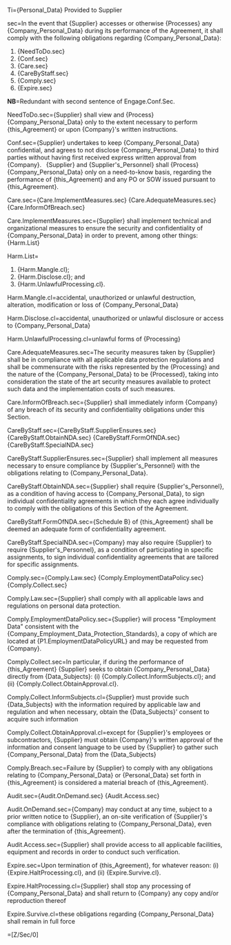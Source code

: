 Ti={Personal_Data} Provided to Supplier

sec=In the event that {Supplier} accesses or otherwise {Processes} any {Company_Personal_Data} during its performance of the Agreement, it shall comply with the following obligations regarding {Company_Personal_Data}: <ol><li>{NeedToDo.sec}</li><li>{Conf.sec}</li><li>{Care.sec}</li><li>{CareByStaff.sec}</li><li>{Comply.sec}</li><li>{Expire.sec}</li></ol>

<b>NB</b>=Redundant with second sentence of Engage.Conf.Sec.

NeedToDo.sec={Supplier} shall view and {Process} {Company_Personal_Data} only to the extent necessary to perform {this_Agreement} or upon {Company}'s written instructions.

Conf.sec={Supplier} undertakes to keep {Company_Personal_Data} confidential, and agrees to not disclose {Company_Personal_Data} to third parties without having first received express written approval from {Company}.  {Supplier} and {Supplier's_Personnel} shall {Process} {Company_Personal_Data} only on a need-to-know basis, regarding the performance of {this_Agreement} and any PO or SOW issued pursuant to {this_Agreement}.

Care.sec={Care.ImplementMeasures.sec}  {Care.AdequateMeasures.sec}  {Care.InformOfBreach.sec} 

Care.ImplementMeasures.sec={Supplier} shall implement technical and organizational measures to ensure the security and confidentiality of {Company_Personal_Data} in order to prevent, among other things: {Harm.List}

Harm.List=<ol><li>{Harm.Mangle.cl};</li><li>{Harm.Disclose.cl}; and </li><li>{Harm.UnlawfulProcessing.cl}.</li></ol>

Harm.Mangle.cl=accidental, unauthorized or unlawful destruction, alteration, modification or loss of {Company_Personal_Data}

Harm.Disclose.cl=accidental, unauthorized or unlawful disclosure or access to {Company_Personal_Data}

Harm.UnlawfulProcessing.cl=unlawful forms of {Processing}

Care.AdequateMeasures.sec=The security measures taken by {Supplier} shall be in compliance with all applicable data protection regulations and shall be commensurate with the risks represented by the {Processing} and the nature of the {Company_Personal_Data} to be {Processed}, taking into consideration the state of the art security measures available to protect such data and the implementation costs of such measures.

Care.InformOfBreach.sec={Supplier} shall immediately inform {Company} of any breach of its security and confidentiality obligations under this Section.


CareByStaff.sec={CareByStaff.SupplierEnsures.sec}  {CareByStaff.ObtainNDA.sec}  {CareByStaff.FormOfNDA.sec}  {CareByStaff.SpecialNDA.sec}

CareByStaff.SupplierEnsures.sec={Supplier} shall implement all measures necessary to ensure compliance by {Supplier's_Personnel} with the obligations relating to {Company_Personal_Data}.

CareByStaff.ObtainNDA.sec={Supplier} shall require {Supplier's_Personnel}, as a condition of having access to {Company_Personal_Data}, to sign individual confidentiality agreements in which they each agree individually to comply with the obligations of this Section of the Agreement.

CareByStaff.FormOfNDA.sec={Schedule B} of {this_Agreement} shall be deemed an adequate form of confidentiality agreement.

CareByStaff.SpecialNDA.sec={Company} may also require {Supplier} to require {Supplier's_Personnel}, as a condition of participating in specific assignments, to sign individual confidentiality agreements that are tailored for specific assignments.

Comply.sec={Comply.Law.sec} {Comply.EmploymentDataPolicy.sec} {Comply.Collect.sec}

Comply.Law.sec={Supplier} shall comply with all applicable laws and regulations on personal data protection.

Comply.EmploymentDataPolicy.sec={Supplier} will process "Employment Data" consistent with the {Company_Employment_Data_Protection_Standards}, a copy of which are located at {P1.EmploymentDataPolicyURL} and may be requested from {Company}.

Comply.Collect.sec=In particular, if during the performance of {this_Agreement} {Supplier} seeks to obtain {Company_Personal_Data} directly from {Data_Subjects}: (i) {Comply.Collect.InformSubjects.cl}; and (ii) {Comply.Collect.ObtainApproval.cl}. 

Comply.Collect.InformSubjects.cl={Supplier} must provide such {Data_Subjects} with the information required by applicable law and regulation and when necessary, obtain the {Data_Subjects}' consent to acquire such information

Comply.Collect.ObtainApproval.cl=except for {Supplier}'s employees or subcontractors, {Supplier} must obtain {Company}'s written approval of the information and consent language to be used by {Supplier} to gather such {Company_Personal_Data} from the {Data_Subjects}

Comply.Breach.sec=Failure by {Supplier} to comply with any obligations relating to {Company_Personal_Data} or {Personal_Data} set forth in {this_Agreement} is considered a material breach of {this_Agreement}.

Audit.sec={Audit.OnDemand.sec}  {Audit.Access.sec}

Audit.OnDemand.sec={Company} may conduct at any time, subject to a prior written notice to {Supplier}, an on-site verification of {Supplier}'s compliance with obligations relating to {Company_Personal_Data}, even after the termination of {this_Agreement}.

Audit.Access.sec={Supplier} shall provide access to all applicable facilities, equipment and records in order to conduct such verification.

Expire.sec=Upon termination of {this_Agreement}, for whatever reason: (i) {Expire.HaltProcessing.cl}, and (ii) {Expire.Survive.cl}.

Expire.HaltProcessing.cl={Supplier} shall stop any processing of {Company_Personal_Data} and shall return to {Company} any copy and/or reproduction thereof

Expire.Survive.cl=these obligations regarding {Company_Personal_Data} shall remain in full force
	                    
=[Z/Sec/0]
